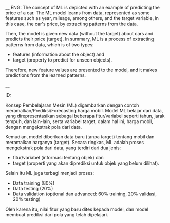 __
ENG:
The concept of ML is depicted with an example of predicting the price of a car. The ML model learns from data, represented as some features such as year, mileage, among others, and the target variable, in this case, the car's price, by extracting patterns from the data.

Then, the model is given new data (without the target) about cars and predicts their price (target).
In summary, ML is a process of extracting patterns from data, which is of two types:
* features (information about the object) and
* target (property to predict for unseen objects).

Therefore, new feature values are presented to the model, and it makes predictions from the learned patterns.

__

ID:

Konsep Pembelajaran Mesin (ML) digambarkan dengan contoh meramalkan/Prediksi/Forecasting harga mobil. Model ML belajar dari data, yang direpresentasikan sebagai beberapa fitur/variabel seperti tahun, jarak tempuh, dan lain-lain, serta variabel target, dalam hal ini, harga mobil, dengan mengekstrak pola dari data.

Kemudian, model diberikan data baru (tanpa target) tentang mobil dan meramalkan harganya (target).
Secara ringkas, ML adalah proses mengekstrak pola dari data, yang terdiri dari dua jenis:
* fitur/variabel (informasi tentang objek) dan
* target (properti yang akan diprediksi untuk objek yang belum dilihat).

Selain itu ML juga terbagi menjadi proses:
* Data training (80%)
* Data testing (20%)
* Data validation (optional dan advanced: 60% training, 20% validasi, 20% testing)

Oleh karena itu, nilai fitur yang baru dites kepada model, dan model membuat prediksi dari pola yang telah dipelajari.
